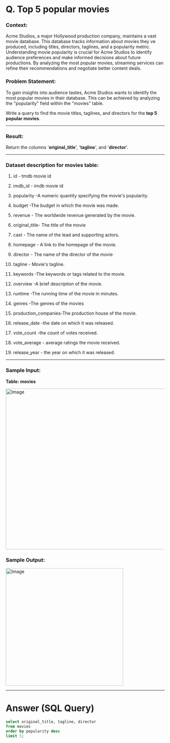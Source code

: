 # Q. Top 5 popular movies

### Context:

Acme Studios, a major Hollywood production company, maintains a vast movie database. 
This database tracks information about movies they ve produced, including titles, directors, taglines, and a popularity metric. 
Understanding movie popularity is crucial for Acme Studios to identify audience preferences and make informed decisions about future productions. 
By analyzing the most popular movies, streaming services can refine their recommendations and negotiate better content deals.

### Problem Statement:

To gain insights into audience tastes, Acme Studios wants to identify the most popular movies in their database. This can be achieved by analyzing the "popularity" field within the "movies" table.

Write a query to find the movie titles, taglines, and directors for the **top 5 popular movies**.

---

### Result:

Return the columns '**original_title**', '**tagline**', and '**director**'.

---

### Dataset description for movies table:

1) id - tmdb movie id

2) imdb_id - imdb movie id

3) popularity -A numeric quantity specifying the movie's popularity.

4) budget -The budget in which the movie was made.

5) revenue - The worldwide revenue generated by the movie.

6) original_title- The title of the movie

7) cast - The name of the lead and supporting actors.

8) homepage - A link to the homepage of the movie.

9) director - The name of the director of the movie

10) tagline - Movie's tagline.

11) keywords -The keywords or tags related to the movie.

12) overview -A brief description of the movie.

13) runtime -The running time of the movie in minutes.

14) genres -The genres of the movies

15) production_companies-The production house of the movie.

16) release_date -the date on which it was released.

17) vote_count -the count of votes received.

18) vote_average - average ratings the movie received.

19) release_year - the year on which it was released.

---

### Sample Input:

**Table: movies**

<img width="509" alt="Image" src="https://github.com/user-attachments/assets/9e953231-4d81-4519-816a-30acbc62dd97" />

<br>

### Sample Output:

<img width="372" alt="Image" src="https://github.com/user-attachments/assets/121d05bb-58c6-4531-9854-c3637879d5a3" />

---

# Answer (SQL Query)

```sql
select original_title, tagline, director 
from movies 
order by popularity desc 
limit 5;
